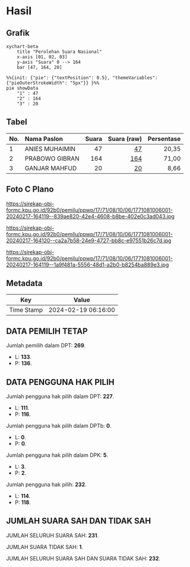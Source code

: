 # Hasil

## Grafik

```mermaid
xychart-beta
    title "Perolehan Suara Nasional"
    x-axis [01, 02, 03]
    y-axis "Suara" 0 --> 164
    bar [47, 164, 20]
```

```mermaid
%%{init: {"pie": {"textPosition": 0.5}, "themeVariables": {"pieOuterStrokeWidth": "5px"}} }%%
pie showData
    "1" : 47
    "2" : 164
    "3" : 20
```

## Tabel

| No. | Nama Paslon    | Suara | Suara (raw) | Persentase |
|:--- |:-------------- | -----:| -----------:| ----------:|
| 1   | ANIES MUHAIMIN | 47    | [47][p-1]   | 20,35      |
| 2   | PRABOWO GIBRAN | 164   | [164][p-2]  | 71,00      |
| 3   | GANJAR MAHFUD  | 20    | [20][p-3]   | 8,66       |


[p-1]: https://github.com/gigit-pemilu/pemilu-2024/blob/main/pilpres/hitung-suara/sub/17-bengkulu/sub/71-kota-bengkulu/sub/08-sungai-serut/sub/1006-surabaya/sub/001-tps/sub/paslon-1.txt
[p-2]: https://github.com/gigit-pemilu/pemilu-2024/blob/main/pilpres/hitung-suara/sub/17-bengkulu/sub/71-kota-bengkulu/sub/08-sungai-serut/sub/1006-surabaya/sub/001-tps/sub/paslon-2.txt
[p-3]: https://github.com/gigit-pemilu/pemilu-2024/blob/main/pilpres/hitung-suara/sub/17-bengkulu/sub/71-kota-bengkulu/sub/08-sungai-serut/sub/1006-surabaya/sub/001-tps/sub/paslon-3.txt

## Foto C Plano

https://sirekap-obj-formc.kpu.go.id/92b0/pemilu/ppwp/17/71/08/10/06/1771081006001-20240217-164119--839ae820-42e4-4608-b8be-402e0c3ad043.jpg

https://sirekap-obj-formc.kpu.go.id/92b0/pemilu/ppwp/17/71/08/10/06/1771081006001-20240217-164120--ca2a7b58-24e9-4727-bb8c-e97551b26c7d.jpg

https://sirekap-obj-formc.kpu.go.id/92b0/pemilu/ppwp/17/71/08/10/06/1771081006001-20240217-164119--1a9f481a-5556-48d1-a2b0-b8254ba889e3.jpg


## Metadata

| Key        | Value               |
| ---------- | ------------------- |
| Time Stamp | 2024-02-19 06:16:00 |


## DATA PEMILIH TETAP

Jumlah pemilih dalam DPT: **269**.
 * L: **133**.
 * P: **136**.

## DATA PENGGUNA HAK PILIH

Jumlah pengguna hak pilih dalam DPT: **227**.
 * L: **111**.
 * P: **116**.

Jumlah pengguna hak pilih dalam DPTb: **0**.
 * L: **0**.
 * P: **0**.

Jumlah pengguna hak pilih dalam DPK: **5**.
 * L: **3**.
 * P: **2**.

Jumlah pengguna hak pilih: **232**.
 * L: **114**.
 * P: **118**.

## JUMLAH SUARA SAH DAN TIDAK SAH

JUMLAH SELURUH SUARA SAH: **231**.

JUMLAH SUARA TIDAK SAH: **1**.

JUMLAH SELURUH SUARA SAH DAN SUARA TIDAK SAH: **232**.


